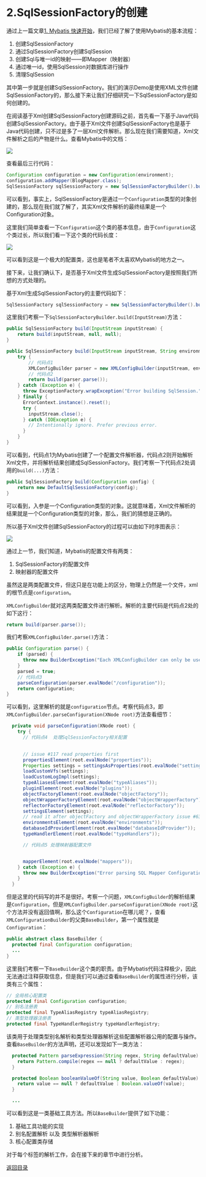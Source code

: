 # 2.SqlSessionFactory的创建

通过上一篇文章[1. Mybatis 快速开始](../1.mybatis快速开始/1.mybatis快速开始.md)，我们已经了解了使用Mybatis的基本流程：

1. 创建SqlSessionFactory
2. 通过SqlSessionFactory创建SqlSession
3. 创建Sql与唯一id的映射——即Mapper（映射器）
4. 通过唯一id，使用SqlSession对数据库进行操作
5. 清理SqlSession

其中第一步就是创建SqlSessionFactory。我们的演示Demo是使用XML文件创建SqlSessionFactory的，那么接下来让我们仔细研究一下SqlSessionFactory是如何创建的。

在阅读基于Xml创建SqlSessionFactory创建源码之前，首先看一下基于Java代码创建SqlSessionFactory。由于基于Xml文件创建SqlSessionFactory也是基于Java代码创建，只不过是多了一层Xml文件解析。那么现在我们需要知道，Xml文件解析之后的产物是什么。查看Mybatis中的文档：

![](pic1.png)

查看最后三行代码：

```java
Configuration configuration = new Configuration(environment);
configuration.addMapper(BlogMapper.class);
SqlSessionFactory sqlSessionFactory = new SqlSessionFactoryBuilder().build(configuration);
```

可以看到，事实上，SqlSessionFactory是通过一个`Configuration`类型的对象创建的，那么现在我们就了解了，其实Xml文件解析的最终结果是一个Configuration对象。

这里我们简单查看一下`Configuration`这个类的基本信息，由于`Configuration`这个类过长，所以我们看一下这个类的代码长度：

![](./pic2.png)

可以看到这是一个极大的配置类，这也是笔者不太喜欢Mybatis的地方之一。

接下来，让我们确认下，是否基于Xml文件生成SqlSessionFactory是按照我们所想的方式处理的。

基于Xml生成SqlSessionFactory的主要代码如下：

```java
SqlSessionFactory sqlSessionFactory = new SqlSessionFactoryBuilder().build(inputStream);
```

这里我们考察一下`SqlSessionFactoryBuilder.build(InputStream)`方法：

```java
public SqlSessionFactory build(InputStream inputStream) {
    return build(inputStream, null, null);
}

public SqlSessionFactory build(InputStream inputStream, String environment, Properties properties) {
    try {
        // 代码点1
        XMLConfigBuilder parser = new XMLConfigBuilder(inputStream, environment, properties);
        // 代码点2
        return build(parser.parse());
    } catch (Exception e) {
      throw ExceptionFactory.wrapException("Error building SqlSession.", e);
    } finally {
      ErrorContext.instance().reset();
      try {
        inputStream.close();
      } catch (IOException e) {
        // Intentionally ignore. Prefer previous error.
      }
    }
}
```

可以看到，代码点1为Mybatis创建了一个配置文件解析器，代码点2则开始解析Xml文件，并将解析结果创建成SqlSessionFactory。我们考察一下代码点2处调用的`build(...)`方法：

```java
public SqlSessionFactory build(Configuration config) {
    return new DefaultSqlSessionFactory(config);
}
```

可以看到，入参是一个Configuration类型的对象。这就意味着，Xml文件解析的结果就是一个Configuration类型的对象，那么，我们的猜想是正确的。

所以基于Xml文件创建SqlSessionFactory的过程可以由如下时序图表示：

![](./SqlSessionFactory创建流程1.png)

通过上一节，我们知道，Mybatis的配置文件有两类：

1. SqlSessionFactory的配置文件
2. 映射器的配置文件

虽然这是两类配置文件，但这只是在功能上的区分，物理上仍然是一个文件，xml的根节点是`configuration`。

`XMLConfigBuilder`就对这两类配置文件进行解析。解析的主要代码是代码点2处的如下这行：

```java
return build(parser.parse());
```

我们考察`XMLConfigBuilder.parse()`方法：

```java
public Configuration parse() {
    if (parsed) {
      throw new BuilderException("Each XMLConfigBuilder can only be used once.");
    }
    parsed = true;
    // 代码点3
    parseConfiguration(parser.evalNode("/configuration"));
    return configuration;
}
```

可以看到，这里解析的就是`configuration`节点。考察代码点3，即`XMLConfigBuilder.parseConfiguration(XNode root)`方法查看细节：

```java
  private void parseConfiguration(XNode root) {
    try {
      // 代码点4  处理SqlSessionFactory相关配置

    
      // issue #117 read properties first
      propertiesElement(root.evalNode("properties"));
      Properties settings = settingsAsProperties(root.evalNode("settings"));
      loadCustomVfs(settings);
      loadCustomLogImpl(settings);
      typeAliasesElement(root.evalNode("typeAliases"));
      pluginElement(root.evalNode("plugins"));
      objectFactoryElement(root.evalNode("objectFactory"));
      objectWrapperFactoryElement(root.evalNode("objectWrapperFactory"));
      reflectorFactoryElement(root.evalNode("reflectorFactory"));
      settingsElement(settings);
      // read it after objectFactory and objectWrapperFactory issue #631
      environmentsElement(root.evalNode("environments"));
      databaseIdProviderElement(root.evalNode("databaseIdProvider"));
      typeHandlerElement(root.evalNode("typeHandlers"));

      // 代码点5 处理映射器配置文件


      mapperElement(root.evalNode("mappers"));
    } catch (Exception e) {
      throw new BuilderException("Error parsing SQL Mapper Configuration. Cause: " + e, e);
    }
  }
```

但是这里的代码写的并不是很好。考察一个问题，`XMLConfigBuilder`的解析结果是`Configuration`，但是`XMLConfigBuilder.parseConfiguration(XNode root)`这个方法并没有返回值啊，那么这个`Configuration`在哪儿呢？，查看`XMLConfigurationBuilder`的父类`BaseBuilder`，第一个属性就是`Configuration`：

```java
public abstract class BaseBuilder {
  protected final Configuration configuration;
  ...
}
```

这里我们考察一下`BaseBuilder`这个类的职责。由于Mybatis代码注释极少，因此无法通过注释获取信息，但是我们可以通过查看`BaseBuilder`的属性进行分析，该类有三个属性：

```java
// 全局核心配置类
protected final Configuration configuration;
// 别名注册表
protected final TypeAliasRegistry typeAliasRegistry;
// 类型处理器注册表
protected final TypeHandlerRegistry typeHandlerRegistry;
```

该类用于处理类型别名解析和类型处理器解析这些配置解析器公用的配置与操作。查看`BaseBuilder`的方法声明，还可以发现如下一类方法：

```java
  protected Pattern parseExpression(String regex, String defaultValue) {
    return Pattern.compile(regex == null ? defaultValue : regex);
  }

  protected Boolean booleanValueOf(String value, Boolean defaultValue) {
    return value == null ? defaultValue : Boolean.valueOf(value);
  }

  ...
```

可以看到这是一类基础工具方法。所以`BaseBuilder`提供了如下功能：

1. 基础工具功能的实现
2. 别名配置解析 以及 类型解析器解析
3. 核心配置类存储

对于每个标签的解析工作，会在接下来的章节中进行分析。

[返回目录](../catelog.md)